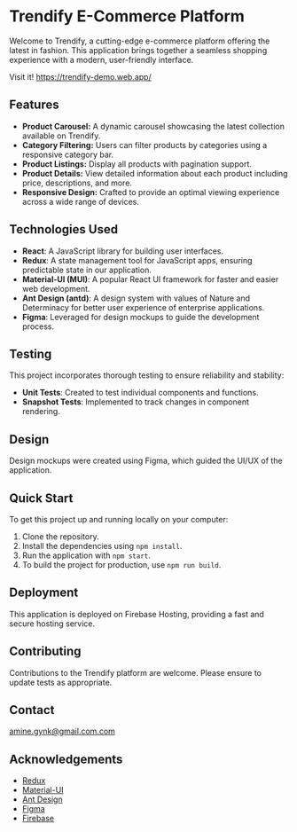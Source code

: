 # Trendify E-Commerce Platform

Welcome to Trendify, a cutting-edge e-commerce platform offering the latest in fashion. This application brings together a seamless shopping experience with a modern, user-friendly interface.

Visit it! https://trendify-demo.web.app/


## Features

- **Product Carousel:** A dynamic carousel showcasing the latest collection available on Trendify.
- **Category Filtering:** Users can filter products by categories using a responsive category bar.
- **Product Listings:** Display all products with pagination support.
- **Product Details:** View detailed information about each product including price, descriptions, and more.
- **Responsive Design:** Crafted to provide an optimal viewing experience across a wide range of devices.

## Technologies Used

- **React**: A JavaScript library for building user interfaces.
- **Redux**: A state management tool for JavaScript apps, ensuring predictable state in our application.
- **Material-UI (MUI)**: A popular React UI framework for faster and easier web development.
- **Ant Design (antd)**: A design system with values of Nature and Determinacy for better user experience of enterprise applications.
- **Figma**: Leveraged for design mockups to guide the development process.

## Testing

This project incorporates thorough testing to ensure reliability and stability:

- **Unit Tests**: Created to test individual components and functions.
- **Snapshot Tests**: Implemented to track changes in component rendering.

## Design

Design mockups were created using Figma, which guided the UI/UX of the application.


## Quick Start

To get this project up and running locally on your computer:

1. Clone the repository.
2. Install the dependencies using `npm install`.
3. Run the application with `npm start`.
4. To build the project for production, use `npm run build`.

## Deployment

This application is deployed on Firebase Hosting, providing a fast and secure hosting service.

## Contributing

Contributions to the Trendify platform are welcome. Please ensure to update tests as appropriate.

## Contact

amine.gynk@gmail.com.com


## Acknowledgements

- [Redux](https://redux.js.org/)
- [Material-UI](https://mui.com/)
- [Ant Design](https://ant.design/)
- [Figma](https://figma.com/)
- [Firebase](https://firebase.google.com/)
